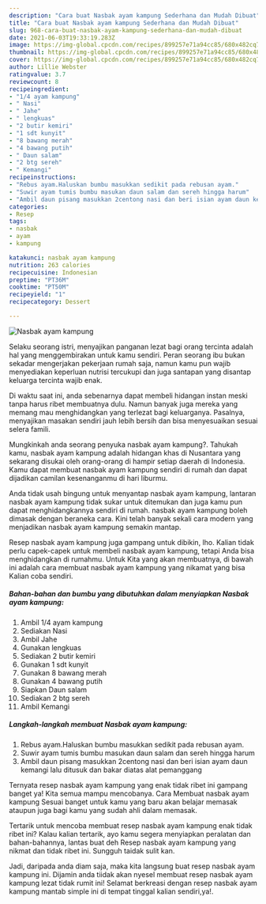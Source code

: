 ```yaml
---
description: "Cara buat Nasbak ayam kampung Sederhana dan Mudah Dibuat"
title: "Cara buat Nasbak ayam kampung Sederhana dan Mudah Dibuat"
slug: 968-cara-buat-nasbak-ayam-kampung-sederhana-dan-mudah-dibuat
date: 2021-06-03T19:33:19.283Z
image: https://img-global.cpcdn.com/recipes/899257e71a94cc85/680x482cq70/nasbak-ayam-kampung-foto-resep-utama.jpg
thumbnail: https://img-global.cpcdn.com/recipes/899257e71a94cc85/680x482cq70/nasbak-ayam-kampung-foto-resep-utama.jpg
cover: https://img-global.cpcdn.com/recipes/899257e71a94cc85/680x482cq70/nasbak-ayam-kampung-foto-resep-utama.jpg
author: Lillie Webster
ratingvalue: 3.7
reviewcount: 8
recipeingredient:
- "1/4 ayam kampung"
- " Nasi"
- " Jahe"
- " lengkuas"
- "2 butir kemiri"
- "1 sdt kunyit"
- "8 bawang merah"
- "4 bawang putih"
- " Daun salam"
- "2 btg sereh"
- " Kemangi"
recipeinstructions:
- "Rebus ayam.Haluskan bumbu masukkan sedikit pada rebusan ayam."
- "Suwir ayam tumis bumbu masukan daun salam dan sereh hingga harum"
- "Ambil daun pisang masukkan 2centong nasi dan beri isian ayam daun kemangi lalu ditusuk dan bakar diatas alat pemanggang"
categories:
- Resep
tags:
- nasbak
- ayam
- kampung

katakunci: nasbak ayam kampung 
nutrition: 263 calories
recipecuisine: Indonesian
preptime: "PT36M"
cooktime: "PT50M"
recipeyield: "1"
recipecategory: Dessert

---
```



![Nasbak ayam kampung](https://img-global.cpcdn.com/recipes/899257e71a94cc85/680x482cq70/nasbak-ayam-kampung-foto-resep-utama.jpg)

Selaku seorang istri, menyajikan panganan lezat bagi orang tercinta adalah hal yang menggembirakan untuk kamu sendiri. Peran seorang ibu bukan sekadar mengerjakan pekerjaan rumah saja, namun kamu pun wajib menyediakan keperluan nutrisi tercukupi dan juga santapan yang disantap keluarga tercinta wajib enak.

Di waktu  saat ini, anda sebenarnya dapat membeli hidangan instan meski tanpa harus ribet membuatnya dulu. Namun banyak juga mereka yang memang mau menghidangkan yang terlezat bagi keluarganya. Pasalnya, menyajikan masakan sendiri jauh lebih bersih dan bisa menyesuaikan sesuai selera famili. 



Mungkinkah anda seorang penyuka nasbak ayam kampung?. Tahukah kamu, nasbak ayam kampung adalah hidangan khas di Nusantara yang sekarang disukai oleh orang-orang di hampir setiap daerah di Indonesia. Kamu dapat membuat nasbak ayam kampung sendiri di rumah dan dapat dijadikan camilan kesenanganmu di hari liburmu.

Anda tidak usah bingung untuk menyantap nasbak ayam kampung, lantaran nasbak ayam kampung tidak sukar untuk ditemukan dan juga kamu pun dapat menghidangkannya sendiri di rumah. nasbak ayam kampung boleh dimasak dengan beraneka cara. Kini telah banyak sekali cara modern yang menjadikan nasbak ayam kampung semakin mantap.

Resep nasbak ayam kampung juga gampang untuk dibikin, lho. Kalian tidak perlu capek-capek untuk membeli nasbak ayam kampung, tetapi Anda bisa menghidangkan di rumahmu. Untuk Kita yang akan membuatnya, di bawah ini adalah cara membuat nasbak ayam kampung yang nikamat yang bisa Kalian coba sendiri.

<!--inarticleads1-->

##### Bahan-bahan dan bumbu yang dibutuhkan dalam menyiapkan Nasbak ayam kampung:

1. Ambil 1/4 ayam kampung
1. Sediakan  Nasi
1. Ambil  Jahe
1. Gunakan  lengkuas
1. Sediakan 2 butir kemiri
1. Gunakan 1 sdt kunyit
1. Gunakan 8 bawang merah
1. Gunakan 4 bawang putih
1. Siapkan  Daun salam
1. Sediakan 2 btg sereh
1. Ambil  Kemangi




<!--inarticleads2-->

##### Langkah-langkah membuat Nasbak ayam kampung:

1. Rebus ayam.Haluskan bumbu masukkan sedikit pada rebusan ayam.
1. Suwir ayam tumis bumbu masukan daun salam dan sereh hingga harum
1. Ambil daun pisang masukkan 2centong nasi dan beri isian ayam daun kemangi lalu ditusuk dan bakar diatas alat pemanggang




Ternyata resep nasbak ayam kampung yang enak tidak ribet ini gampang banget ya! Kita semua mampu mencobanya. Cara Membuat nasbak ayam kampung Sesuai banget untuk kamu yang baru akan belajar memasak ataupun juga bagi kamu yang sudah ahli dalam memasak.

Tertarik untuk mencoba membuat resep nasbak ayam kampung enak tidak ribet ini? Kalau kalian tertarik, ayo kamu segera menyiapkan peralatan dan bahan-bahannya, lantas buat deh Resep nasbak ayam kampung yang nikmat dan tidak ribet ini. Sungguh taidak sulit kan. 

Jadi, daripada anda diam saja, maka kita langsung buat resep nasbak ayam kampung ini. Dijamin anda tiidak akan nyesel membuat resep nasbak ayam kampung lezat tidak rumit ini! Selamat berkreasi dengan resep nasbak ayam kampung mantab simple ini di tempat tinggal kalian sendiri,ya!.

